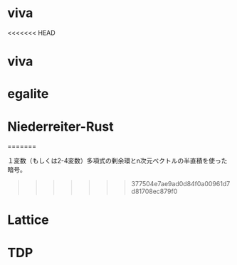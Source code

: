 # viva
<<<<<<< HEAD
# viva
# egalite
# Niederreiter-Rust
=======

１変数（もしくは2-4変数）多項式の剰余環とn次元ベクトルの半直積を使った暗号。

>>>>>>> 377504e7ae9ad0d84f0a00961d7d81708ec879f0
# Lattice
# TDP
